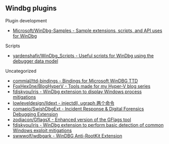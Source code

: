 ## Windbg plugins

Plugin development

* [Microsoft/WinDbg-Samples - Sample extensions, scripts, and API uses for WinDbg](https://github.com/Microsoft/WinDbg-Samples)

Scripts

* [yardenshafir/WinDbg_Scripts - Useful scripts for WinDbg using the debugger data model](https://github.com/yardenshafir/WinDbg_Scripts)

Uncategorized

* [commial/ttd-bindings - Bindings for Microsoft WinDBG TTD](https://github.com/commial/ttd-bindings)
* [FoxHex0ne/BlogHyperV - Tools made for my Hyper-V blog series](https://github.com/FoxHex0ne/BlogHyperV)
* [fdiskyou/iris - WinDbg extension to display Windows process mitigations](https://github.com/fdiskyou/iris)
* [lowleveldesign/lldext - injectdll, ugraph 两个命令](https://github.com/lowleveldesign/lldext)
* [comaeio/SwishDbgExt - Incident Response & Digital Forensics Debugging Extension](https://github.com/comaeio/SwishDbgExt)
* [zodiacon/GflagsX - Enhanced version of the GFlags tool](https://github.com/zodiacon/GflagsX)
* [fdiskyou/iris - WinDbg extension to perform basic detection of common Windows exploit mitigations](https://github.com/fdiskyou/iris)
* [swwwolf/wdbgark - WinDBG Anti-RootKit Extension](https://github.com/swwwolf/wdbgark)
